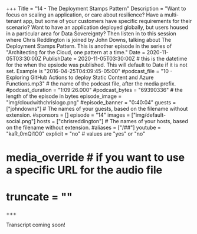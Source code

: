 +++
Title = "14 - The Deployment Stamps Pattern"
Description = "Want to focus on scaling an application, or care about resilience? Have a multi-tenant app, but some of your customers have specific requirements for their scenario? Want to have an application deployed globally, but users housed in a particular area for Data Sovereignty? Then listen in to this session where Chris Reddington is joined by John Downs, talking about The Deployment Stamps Pattern. This is another episode in the series of "Architecting for the Cloud, one pattern at a time."
Date = 2020-11-05T03:30:00Z
PublishDate = 2020-11-05T03:30:00Z # this is the datetime for the when the epsiode was published. This will default to Date if it is not set. Example is "2016-04-25T04:09:45-05:00"
#podcast_file = "10 - Exploring GitHub Actions to deploy Static Content and Azure Functions.mp3" # the name of the podcast file, after the media prefix.
#podcast_duration = "1:09:26.000"
#podcast_bytes = "69390336" # the length of the episode in bytes
episode_image = "img/cloudwithchrislogo.png"
#episode_banner = "0:40:04"
guests = ["johndowns"] # The names of your guests, based on the filename without extension.
#sponsors = []
episode = "14"
images = ["img/default-social.png"]
hosts = ["chrisreddington"] # The names of your hosts, based on the filename without extension.
#aliases = ["/##"]
youtube = "kaR_0mQi1O0"
explicit = "no" # values are "yes" or "no"
# media_override # if you want to use a specific URL for the audio file
# truncate = ""
+++

Transcript coming soon!